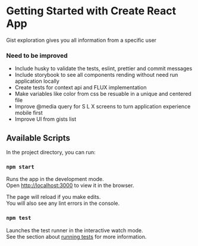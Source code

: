# Getting Started with Create React App

Gist exploration gives you all information from a specific user

### Need to be improved
 - Include husky to validate the tests, eslint, prettier and commit messages
 - Include storybook to see all components rending without need run application locally
 - Create tests for context api and FLUX implementation
 - Make variables like color from css be resuable in a unique and centered file
 - Improve @media query for S L X screens to turn application experience mobile first
 - Improve UI from gists list

## Available Scripts

In the project directory, you can run:

### `npm start`

Runs the app in the development mode.\
Open [http://localhost:3000](http://localhost:3000) to view it in the browser.

The page will reload if you make edits.\
You will also see any lint errors in the console.

### `npm test`

Launches the test runner in the interactive watch mode.\
See the section about [running tests](https://facebook.github.io/create-react-app/docs/running-tests) for more information.

